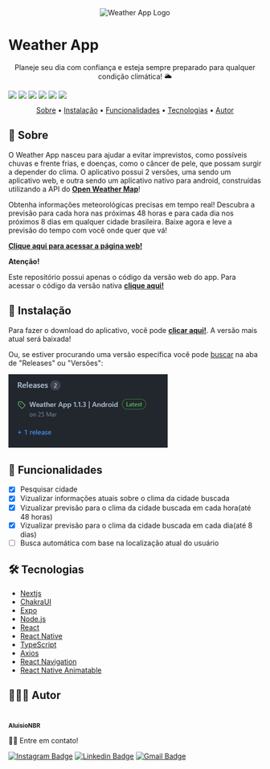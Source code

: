 <div align="center">
  <img
    src="public/favicon.ico"
    alt="Weather App Logo"
    style="width: 160px; height: 160px"
  />
  <h1 style="display: flex; align-items: center">
    Weather App
  </h1>
</div>

<p align="center">
  Planeje seu dia com confiança e esteja sempre preparado para qualquer condição climática! 🌥
</p>

<div align="center" style="display: flex; gap: 4px; flex-wrap: wrap">
  <img src="https://img.shields.io/github/license/AluisioNBR/weather-web-native-app?&color=5462DB&style=for-the-badge"/>

  <img src="https://img.shields.io/static/v1?label=Version&message=2.2.0&color=5462DB&style=for-the-badge"/>

  <img src="https://img.shields.io/static/v1?label=Platform&message=Android&color=42C078&style=for-the-badge"/>
  
  <img src="https://img.shields.io/github/stars/AluisioNBR/weather-web-native-app?&color=42C078&style=for-the-badge"/>
  
  <img src="https://img.shields.io/github/forks/AluisioNBR/weather-web-native-app?&color=42C078&style=for-the-badge"/>
  
  <img src="https://img.shields.io/github/issues/AluisioNBR/weather-web-native-app?&color=BD2C49&style=for-the-badge"/>
</div>

<p align="center">
 <a href="#about">Sobre</a> •
 <a href="#instalation">Instalação</a> • 
 <a href="#features">Funcionalidades</a> • 
 <a href="#techs">Tecnologias</a> •
 <a href="#auth">Autor</a>
</p>

<h2 id="about">📖 Sobre</h2>

O Weather App nasceu para ajudar a evitar imprevistos, como possíveis chuvas e frente frias, e doenças, como o câncer de pele, que possam surgir a depender do clima. O aplicativo possui 2 versões, uma sendo um aplicativo web, e outra sendo um aplicativo nativo para android, construídas utilizando a API do **[Open Weather Map](https://openweathermap.org/)**!

Obtenha informações meteorológicas precisas em tempo real! Descubra a previsão para cada hora nas próximas 48 horas e para cada dia nos próximos 8 dias em qualquer cidade brasileira. Baixe agora e leve a previsão do tempo com você onde quer que vá!

__[Clique aqui para acessar a página web!](https://weather-webapp-tau.vercel.app/)__

__Atenção!__

Este repositório possui apenas o código da versão web do app. Para acessar o código da versão nativa __[clique aqui!](https://github.com/AluisioNBR/weather-app)__

<h2 id="instalation">📲 Instalação</h2>

Para fazer o download do aplicativo, você pode __[clicar aqui!](https://expo.dev/artifacts/eas/ftPF9h2FVUrBdMrvhRaw9j.apk)__. A versão mais atual será baixada!
        
Ou, se estiver procurando uma versão específica você pode [buscar](https://github.com/AluisioNBR/weather-web-native-app/releases) na aba de "Releases" ou "Versões":

[![Releases image](./assets/releases_exemple.jpg)](https://github.com/AluisioNBR/weather-web-native-app/releases)

<h2 id="features">📱 Funcionalidades</h2>

- [x] Pesquisar cidade
- [x] Vizualizar informações atuais sobre o clima da cidade buscada
- [x] Vizualizar previsão para o clima da cidade buscada em cada hora(até 48 horas)
- [x] Vizualizar previsão para o clima da cidade buscada em cada dia(até 8 dias)
- [ ] Busca automática com base na localização atual do usuário

<h2 id="techs">🛠 Tecnologias</h2>

- [Nextjs](https://nextjs.org/)
- [ChakraUI](https://chakra-ui.com/)
- [Expo](https://expo.io/)
- [Node.js](https://nodejs.org/en/)
- [React](https://pt-br.reactjs.org/)
- [React Native](https://reactnative.dev/)
- [TypeScript](https://www.typescriptlang.org/)
- [Axios](https://axios-http.com/)
- [React Navigation](https://reactnavigation.org/)
- [React Native Animatable](https://github.com/oblador/react-native-animatable)

<h2 id="auth">👨🏾‍💼 Autor</h2>

<a href="https://github.com/AluisioNBR">
 <img style="border-radius: 50%;" src="https://github.com/AluisioNBR.png" width="100px;" alt=""/>
 <br />
 <sub><b>AluisioNBR</b></sub>
 </a>

👋🏽 Entre em contato!

[![Instagram Badge](https://img.shields.io/badge/-@geek.developer27-1ca0f1?style=flat-square&color=BD2C49&logo=instagram&logoColor=white&link=https://www.instagram.com/geek.developer27/)](https://www.instagram.com/geek.developer27/)
[![Linkedin Badge](https://img.shields.io/badge/-AluisioNetto-blue?style=flat-square&logo=Linkedin&logoColor=white&link=https://www.linkedin.com/in/aluisio-netto-1721b4225/)](https://www.linkedin.com/in/aluisio-netto-1721b4225/)
[![Gmail Badge](https://img.shields.io/badge/-aluisionbr333@hotmail.com-c14438?style=flat-square&logo=Gmail&logoColor=white&link=mailto:aluisionbr333@hotmail.com)](mailto:aluisionbr333@hotmail.com)
